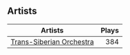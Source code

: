## Artists
Artists | Plays 
----- | -----: 
[Trans-Siberian Orchestra](/artists/trans-siberian-orchestra-58610) | 384

